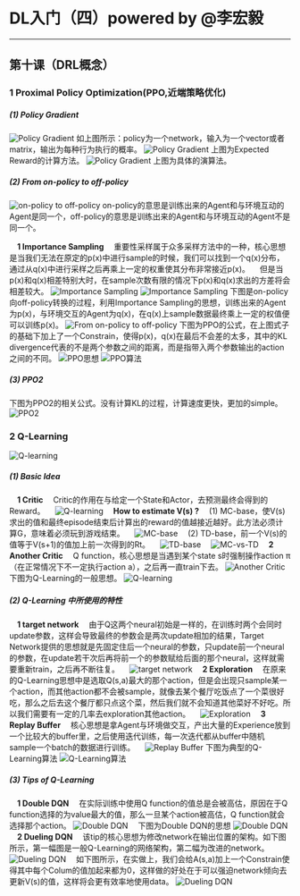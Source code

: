 <script type="text/javascript" src="http://cdn.mathjax.org/mathjax/latest/MathJax.js?config=default"></script>
# DL入门（四）powered by @李宏毅

-----------------------------------

## 第十课（DRL概念）
### 1 Proximal Policy Optimization(PPO,近端策略优化)
##### (1) Policy Gradient
![Policy Gradient](https://img-blog.csdnimg.cn/20190424131529736.png)
如上图所示：policy为一个network，输入为一个vector或者matrix，输出为每种行为执行的概率。
![Policy Gradient](https://img-blog.csdnimg.cn/20190424132505188.png?x-oss-process=image/watermark,type_ZmFuZ3poZW5naGVpdGk,shadow_10,text_aHR0cHM6Ly9ibG9nLmNzZG4ubmV0L0FuZHlWaWt5,size_16,color_FFFFFF,t_70)
上图为Expected Reward的计算方法。
![Policy Gradient](https://img-blog.csdnimg.cn/20190424133825650.png?x-oss-process=image/watermark,type_ZmFuZ3poZW5naGVpdGk,shadow_10,text_aHR0cHM6Ly9ibG9nLmNzZG4ubmV0L0FuZHlWaWt5,size_16,color_FFFFFF,t_70)
上图为具体的演算法。
##### (2) From on-policy to off-policy
![on-policy to off-policy](https://img-blog.csdnimg.cn/20190425134106480.png)
on-policy的意思是训练出来的Agent和与环境互动的Agent是同一个，off-policy的意思是训练出来的Agent和与环境互动的Agent不是同一个。

&emsp;<strong>1 Importance Sampling</strong>
&emsp;重要性采样属于众多采样方法中的一种，核心思想是当我们无法在原定的p(x)中进行sample的时候，我们可以找到一个q(x)分布，通过从q(x)中进行采样之后再乘上一定的权重使其分布非常接近p(x)。
&emsp;但是当p(x)和q(x)相差特别大时，在sample次数有限的情况下p(x)和q(x)求出的方差将会相差较大。
![Importance Sampling](https://img-blog.csdnimg.cn/20190425135836385.png?x-oss-process=image/watermark,type_ZmFuZ3poZW5naGVpdGk,shadow_10,text_aHR0cHM6Ly9ibG9nLmNzZG4ubmV0L0FuZHlWaWt5,size_16,color_FFFFFF,t_70)
![Importance Sampling](https://img-blog.csdnimg.cn/20190425141020601.png?x-oss-process=image/watermark,type_ZmFuZ3poZW5naGVpdGk,shadow_10,text_aHR0cHM6Ly9ibG9nLmNzZG4ubmV0L0FuZHlWaWt5,size_16,color_FFFFFF,t_70)
下图是on-policy向off-policy转换的过程，利用Importance Sampling的思想，训练出来的Agent为p(x)，与环境交互的Agent为q(x)，在q(x)上sample数据最终乘上一定的权值便可以训练p(x)。
![From on-policy to off-policy](https://img-blog.csdnimg.cn/20190425142350257.png?x-oss-process=image/watermark,type_ZmFuZ3poZW5naGVpdGk,shadow_10,text_aHR0cHM6Ly9ibG9nLmNzZG4ubmV0L0FuZHlWaWt5,size_16,color_FFFFFF,t_70)
下图为PPO的公式，在上图式子的基础下加上了一个Constrain，使得p(x)，q(x)在最后不会差的太多，其中的KL divergence代表的不是两个参数之间的距离，而是指带入两个参数输出的action之间的不同。
 ![PPO思想](https://img-blog.csdnimg.cn/20190425143013506.png)
![PPO算法](https://img-blog.csdnimg.cn/20190425144242328.png?x-oss-process=image/watermark,type_ZmFuZ3poZW5naGVpdGk,shadow_10,text_aHR0cHM6Ly9ibG9nLmNzZG4ubmV0L0FuZHlWaWt5,size_16,color_FFFFFF,t_70)
##### (3) PPO2
下图为PPO2的相关公式。没有计算KL的过程，计算速度更快，更加的simple。 
![PPO2](https://img-blog.csdnimg.cn/20190425145219211.png)
### 2 Q-Learning
![Q-learning](https://img-blog.csdnimg.cn/20190425145525931.png)
##### (1) Basic Idea
&emsp;<strong>1 Critic</strong>
&emsp;Critic的作用在与给定一个State和Actor，去预测最终会得到的Reward。
&emsp;![Q-learning](https://img-blog.csdnimg.cn/2019042515002952.png?x-oss-process=image/watermark,type_ZmFuZ3poZW5naGVpdGk,shadow_10,text_aHR0cHM6Ly9ibG9nLmNzZG4ubmV0L0FuZHlWaWt5,size_16,color_FFFFFF,t_70)
&emsp;<strong>How to estimate V(s) ?</strong>
&emsp;(1) MC-base，使V(s)求出的值和最终episode结束后计算出的reward的值越接近越好。此方法必须计算G，意味着必须玩到游戏结束。
&emsp;![MC-base](https://img-blog.csdnimg.cn/20190425150944614.png)
&emsp;(2) TD-base，前一个V(s)的值等于V(s+1)的值加上前一次得到的Rt。
&emsp;![TD-base](https://img-blog.csdnimg.cn/20190425151540173.png)
&emsp;![MC-vs-TD](https://img-blog.csdnimg.cn/20190425152135383.png?x-oss-process=image/watermark,type_ZmFuZ3poZW5naGVpdGk,shadow_10,text_aHR0cHM6Ly9ibG9nLmNzZG4ubmV0L0FuZHlWaWt5,size_16,color_FFFFFF,t_70)
&emsp;<strong>2 Another Critic</strong>
&emsp;Q function，核心思想是当遇到某个state s时强制操作action π（在正常情况下不一定执行action a），之后再一直train下去。
![Another Critic](https://img-blog.csdnimg.cn/20190425153643572.png)
下图为Q-Learning的一般思想。
![Q-learning](https://img-blog.csdnimg.cn/20190425155558772.png?x-oss-process=image/watermark,type_ZmFuZ3poZW5naGVpdGk,shadow_10,text_aHR0cHM6Ly9ibG9nLmNzZG4ubmV0L0FuZHlWaWt5,size_16,color_FFFFFF,t_70)
##### (2) Q-Learning 中所使用的特性
&emsp;<strong>1 target network</strong>
&emsp;由于Q这两个neural初始是一样的，在训练时两个会同时update参数，这样会导致最终的参数会是两次update相加的结果，Target Network提供的思想就是先固定住后一个neural的参数，只update前一个neural的参数，在update若干次后再将前一个的参数赋给后面的那个neural，这样就需要重新train，之后再不断往复。
&emsp;![target network](https://img-blog.csdnimg.cn/20190425160024524.png)
&emsp;<strong>2 Exploration</strong>
&emsp;在原来的Q-Learning思想中是选取Q(s,a)最大的那个action，但是会出现只sample某一个action，而其他action都不会被sample，就像去某个餐厅吃饭点了一个菜很好吃，那么之后去这个餐厅都只点这个菜，然后我们就不会知道其他菜好不好吃。所以我们需要有一定的几率去exploration其他action。
&emsp;![Exploration](https://img-blog.csdnimg.cn/20190425160802153.png?x-oss-process=image/watermark,type_ZmFuZ3poZW5naGVpdGk,shadow_10,text_aHR0cHM6Ly9ibG9nLmNzZG4ubmV0L0FuZHlWaWt5,size_16,color_FFFFFF,t_70)
&emsp;<strong>3 Replay Buffer</strong>
&emsp;核心思想是拿Agent与环境做交互，产出大量的Experience放到一个比较大的buffer里，之后使用迭代训练，每一次迭代都从buffer中随机sample一个batch的数据进行训练。
&emsp;![Replay Buffer](https://img-blog.csdnimg.cn/20190425162827651.png?x-oss-process=image/watermark,type_ZmFuZ3poZW5naGVpdGk,shadow_10,text_aHR0cHM6Ly9ibG9nLmNzZG4ubmV0L0FuZHlWaWt5,size_16,color_FFFFFF,t_70)
下图为典型的Q-Learning算法
![Q-Learning算法](https://img-blog.csdnimg.cn/20190425201844833.png)
##### (3) Tips of Q-Learning
&emsp;<strong>1 Double DQN</strong>
&emsp;在实际训练中使用Q function的值总是会被高估，原因在于Q function选择的为value最大的值，那么一旦某个action被高估，Q function就会选择那个action。
![Double DQN](https://img-blog.csdnimg.cn/2019042520251337.png)
&emsp;下图为Double DQN的思想
![Double DQN](https://img-blog.csdnimg.cn/20190425203036495.png)
&emsp;<strong>2 Dueling DQN</strong>
&emsp;该tip的核心思想为修改network在输出位置的架构。如下图所示，第一幅图是一般Q-Learning的网络架构，第二幅为改进的network。
&emsp;![Dueling DQN](https://img-blog.csdnimg.cn/20190425203432760.png)
&emsp;如下图所示，在实做上，我们会给A(s,a)加上一个Constrain使得其中每个Colum的值加起来都为0，这样做的好处在于可以强迫network倾向去更新V(s)的值，这样将会更有效率地使用data。
![Dueling DQN](https://img-blog.csdnimg.cn/20190425204753721.png?x-oss-process=image/watermark,type_ZmFuZ3poZW5naGVpdGk,shadow_10,text_aHR0cHM6Ly9ibG9nLmNzZG4ubmV0L0FuZHlWaWt5,size_16,color_FFFFFF,t_70)